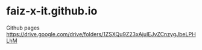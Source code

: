 # faiz-x-it.github.io
Github pages
https://drive.google.com/drive/folders/1ZSXQu9Z23xAjulEJvZCnzygJbeLPHLhM
